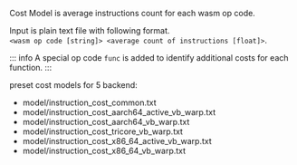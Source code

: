 Cost Model is average instructions count for each wasm op code.

Input is plain text file with following format.  
`<wasm op code [string]> <average count of instructions [float]>`.

::: info
A special op code `func` is added to identify additional costs for each function.
:::

preset cost models for 5 backend:

- model/instruction_cost_common.txt
- model/instruction_cost_aarch64_active_vb_warp.txt
- model/instruction_cost_aarch64_vb_warp.txt
- model/instruction_cost_tricore_vb_warp.txt
- model/instruction_cost_x86_64_active_vb_warp.txt
- model/instruction_cost_x86_64_vb_warp.txt
